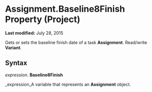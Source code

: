 
# Assignment.Baseline8Finish Property (Project)

 **Last modified:** July 28, 2015

Gets or sets the baseline finish date of a task  **Assignment**. Read/write  **Variant**.

## Syntax

 _expression_. **Baseline8Finish**

 _expression_A variable that represents an  **Assignment** object.

